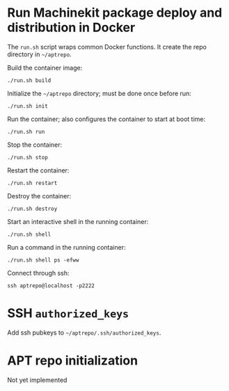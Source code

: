 # Run Machinekit package deploy and distribution in Docker

The `run.sh` script wraps common Docker functions.  It create the repo
directory in `~/aptrepo`.

Build the container image:

    ./run.sh build

Initialize the `~/aptrepo` directory; must be done once before run:

	./run.sh init

Run the container; also configures the container to start at boot
time:

    ./run.sh run

Stop the container:

	./run.sh stop

Restart the container:

	./run.sh restart

Destroy the container:

	./run.sh destroy

Start an interactive shell in the running container:

	./run.sh shell

Run a command in the running container:

	./run.sh shell ps -efww

Connect through ssh:

    ssh aptrepo@localhost -p2222

# SSH `authorized_keys`

Add ssh pubkeys to `~/aptrepo/.ssh/authorized_keys`.

# APT repo initialization

Not yet implemented
